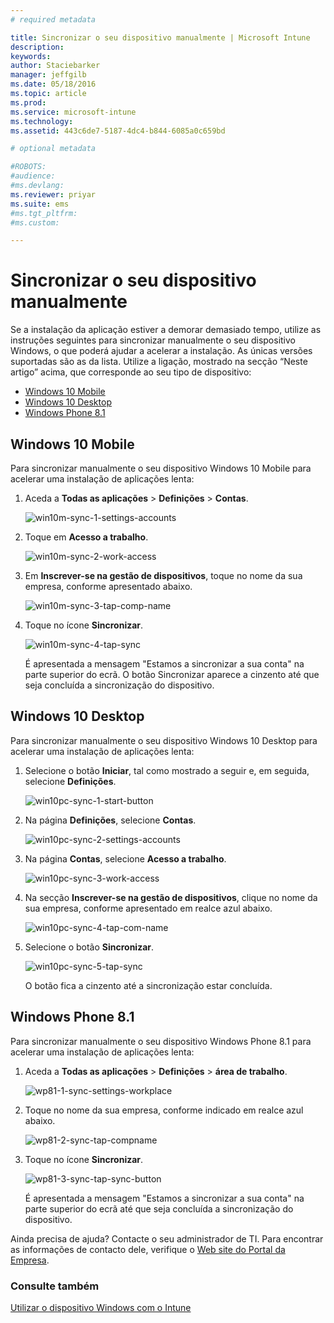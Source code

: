 ```yaml
---
# required metadata

title: Sincronizar o seu dispositivo manualmente | Microsoft Intune
description:
keywords:
author: Staciebarker
manager: jeffgilb
ms.date: 05/18/2016
ms.topic: article
ms.prod:
ms.service: microsoft-intune
ms.technology:
ms.assetid: 443c6de7-5187-4dc4-b844-6085a0c659bd

# optional metadata

#ROBOTS:
#audience:
#ms.devlang:
ms.reviewer: priyar
ms.suite: ems
#ms.tgt_pltfrm:
#ms.custom:

---
```



# Sincronizar o seu dispositivo manualmente
Se a instalação da aplicação estiver a demorar demasiado tempo, utilize as instruções seguintes para sincronizar manualmente o seu dispositivo Windows, o que poderá ajudar a acelerar a instalação. As únicas versões suportadas são as da lista. Utilize a ligação, mostrado na secção “Neste artigo” acima, que corresponde ao seu tipo de dispositivo:

* [Windows 10 Mobile](#windows-10-mobile)
* [Windows 10 Desktop](#windows-10-desktop)
* [Windows Phone 8.1](#windows-phone-8-1)


## Windows 10 Mobile
Para sincronizar manualmente o seu dispositivo Windows 10 Mobile para acelerar uma instalação de aplicações lenta:

1. Aceda a **Todas as aplicações** > **Definições** > **Contas**.

    ![win10m-sync-1-settings-accounts](./media/win10m-sync-1-settings-accounts.png)
    
2. Toque em **Acesso a trabalho**.

    ![win10m-sync-2-work-access](./media/win10m-sync-2-work-access.png)
    
3. Em **Inscrever-se na gestão de dispositivos**, toque no nome da sua empresa, conforme apresentado abaixo.

    ![win10m-sync-3-tap-comp-name](./media/win10m-sync-3-tap-comp-name.png)
    
4. Toque no ícone **Sincronizar**.

    ![win10m-sync-4-tap-sync](./media/win10m-sync-4-tap-sync.png)
    
    É apresentada a mensagem "Estamos a sincronizar a sua conta" na parte superior do ecrã. O botão Sincronizar aparece a cinzento até que seja concluída a sincronização do dispositivo.

## Windows 10 Desktop
Para sincronizar manualmente o seu dispositivo Windows 10 Desktop para acelerar uma instalação de aplicações lenta:

1. Selecione o botão **Iniciar**, tal como mostrado a seguir e, em seguida, selecione **Definições**.

    ![win10pc-sync-1-start-button](./media/win10pc-sync-1-start-button.png)
    
2. Na página **Definições**, selecione **Contas**.
 
    ![win10pc-sync-2-settings-accounts](./media/win10pc-sync-2-settings-accounts.png)
    
3. Na página **Contas**, selecione **Acesso a trabalho**.
    
    ![win10pc-sync-3-work-access](./media/win10pc-sync-3-work-access.png)
    
4. Na secção **Inscrever-se na gestão de dispositivos**, clique no nome da sua empresa, conforme apresentado em realce azul abaixo.
    
    ![win10pc-sync-4-tap-com-name](./media/win10pc-sync-4-tap-com-name.png)
   
5. Selecione o botão **Sincronizar**.
    
    ![win10pc-sync-5-tap-sync](./media/win10pc-sync-5-tap-sync.png)
   
   O botão fica a cinzento até a sincronização estar concluída.

## Windows Phone 8.1
Para sincronizar manualmente o seu dispositivo Windows Phone 8.1 para acelerar uma instalação de aplicações lenta:

1. Aceda a **Todas as aplicações** > **Definições** > **área de trabalho**.

    ![wp81-1-sync-settings-workplace](./media/wp81-1-sync-settings-workplace.png)
    
2. Toque no nome da sua empresa, conforme indicado em realce azul abaixo.

    ![wp81-2-sync-tap-compname](./media/wp81-2-sync-tap-compname.png)
   
3. Toque no ícone **Sincronizar**.

    ![wp81-3-sync-tap-sync-button](./media/wp81-3-sync-tap-sync-button.png)
    
   É apresentada a mensagem "Estamos a sincronizar a sua conta" na parte superior do ecrã até que seja concluída a sincronização do dispositivo.

Ainda precisa de ajuda? Contacte o seu administrador de TI. Para encontrar as informações de contacto dele, verifique o [Web site do Portal da Empresa](http://portal.manage.microsoft.com).

### Consulte também
[Utilizar o dispositivo Windows com o Intune](using-your-windows-device-with-intune.md)


<!--HONumber=Jun16_HO2-->


